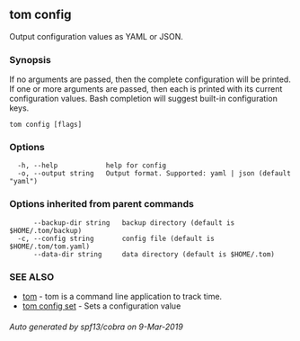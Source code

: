 ## tom config

Output configuration values as YAML or JSON.

### Synopsis

If no arguments are passed, then the complete configuration will be printed. If one or more arguments are passed, then each is printed with its current configuration values. Bash completion will suggest built-in configuration keys.

```
tom config [flags]
```

### Options

```
  -h, --help            help for config
  -o, --output string   Output format. Supported: yaml | json (default "yaml")
```

### Options inherited from parent commands

```
      --backup-dir string   backup directory (default is $HOME/.tom/backup)
  -c, --config string       config file (default is $HOME/.tom/tom.yaml)
      --data-dir string     data directory (default is $HOME/.tom)
```

### SEE ALSO

* [tom](tom.md)	 - tom is a command line application to track time.
* [tom config set](tom_config_set.md)	 - Sets a configuration value

###### Auto generated by spf13/cobra on 9-Mar-2019
